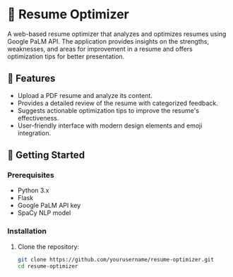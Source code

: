 # 🚀 Resume Optimizer

A web-based resume optimizer that analyzes and optimizes resumes using Google PaLM API. The application provides insights on the strengths, weaknesses, and areas for improvement in a resume and offers optimization tips for better presentation.

## 📝 Features

- Upload a PDF resume and analyze its content.
- Provides a detailed review of the resume with categorized feedback.
- Suggests actionable optimization tips to improve the resume's effectiveness.
- User-friendly interface with modern design elements and emoji integration.

## 🚀 Getting Started

### Prerequisites

- Python 3.x
- Flask
- Google PaLM API key
- SpaCy NLP model

### Installation

1. Clone the repository:
   ```bash
   git clone https://github.com/yourusername/resume-optimizer.git
   cd resume-optimizer
